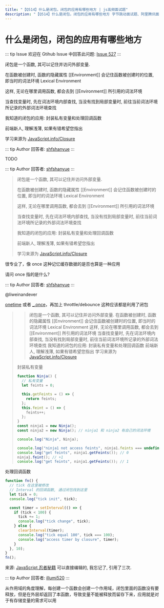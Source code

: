 ```yaml
---
title: "【Q514】什么是闭包，闭包的应用有哪些地方 | js高频面试题"
description: "【Q514】什么是闭包，闭包的应用有哪些地方 字节跳动面试题、阿里腾讯面试题、美团小米面试题。"
---
```


# 什么是闭包，闭包的应用有哪些地方

::: tip Issue
欢迎在 Gtihub Issue 中回答此问题: [Issue 527](https://github.com/shfshanyue/Daily-Question/issues/527)
:::

闭包是一个函数, 其可以记住并访问外部变量.

在函数被创建时, 函数的隐藏属性 [[Environment]] 会记住函数被创建时的位置, 即当时的词法环境 Lexical Environment

这样, 无论在哪里调用函数, 都会去到 [[Environment]] 所引用的词法环境

当查找变量时, 先在词法环境内部查找, 当没有找到局部变量时, 前往当前词法环境所记录的外部词法环境查找

我知道的闭包的应用: 封装私有变量和处理回调函数

前端新人, 理解浅薄, 如果有错希望您指出

学习来源为 [JavaScript.info/Closure](https://javascript.info/closure)

::: tip Author
回答者: [shfshanyue](https://github.com/shfshanyue)
:::

TODO

::: tip Author
回答者: [shfshanyue](https://github.com/shfshanyue)
:::

> 闭包是一个函数, 其可以记住并访问外部变量.
>
> 在函数被创建时, 函数的隐藏属性 [[Environment]] 会记住函数被创建时的位置, 即当时的词法环境 Lexical Environment
>
> 这样, 无论在哪里调用函数, 都会去到 [[Environment]] 所引用的词法环境
>
> 当查找变量时, 先在词法环境内部查找, 当没有找到局部变量时, 前往当前词法环境所记录的外部词法环境查找
>
> 我知道的闭包的应用: 封装私有变量和处理回调函数
>
> 前端新人, 理解浅薄, 如果有错希望您指出
>
> 学习来源为 [JavaScript.info/Closure](https://javascript.info/closure)

很专业了，像 once 这种记忆缓存数据的是否也算是一种应用

请问 once 指的是什么?

::: tip Author
回答者: [shfshanyue](https://github.com/shfshanyue)
:::

@liweinandever

[onetime](https://npm.devtool.tech/onetime) 或者 [\_.once](https://lodash.com/docs/4.17.15#once)，再加上 throttle/debounce 这种应该都是利用了闭包

> > 闭包是一个函数, 其可以记住并访问外部变量.
> > 在函数被创建时, 函数的隐藏属性 [[Environment]] 会记住函数被创建时的位置, 即当时的词法环境 Lexical Environment
> > 这样, 无论在哪里调用函数, 都会去到 [[Environment]] 所引用的词法环境
> > 当查找变量时, 先在词法环境内部查找, 当没有找到局部变量时, 前往当前词法环境所记录的外部词法环境查找
> > 我知道的闭包的应用: 封装私有变量和处理回调函数
> > 前端新人, 理解浅薄, 如果有错希望您指出
> > 学习来源为 [JavaScript.info/Closure](https://javascript.info/closure)
>
> 封装私有变量
>
> ```js
> function Ninja() {
>   // 私有变量
>   let feints = 0;
>
>   this.getFeints = () => {
>     return feints;
>   };
>   this.feint = () => {
>     feints++;
>   };
> }
> const ninja1 = new Ninja();
> const ninja2 = new Ninja(); // ninja1 和 ninja2 有自己的词法环境
>
> console.log("Ninja", Ninja);
>
> console.log("ninja1 not access feints", ninja1.feints === undefined); // true
> console.log("get feints", ninja1.getFeints()); // 0
> ninja1.feint(); // +1
> console.log("get feints", ninja1.getFeints()); // 1
> ```

处理回调函数

```js
function fn() {
  // tick 在这里被修改
  // Interval 的回调函数, 通过闭包找到这里
  let tick = 0;
  console.log("tick init", tick);

  const timer = setInterval(() => {
    if (tick < 100) {
      tick += 1;
      console.log("tick change", tick);
    } else {
      clearInterval(timer);
      console.log("tick equal 100", tick === 100);
      console.log("access timer by closure", timer);
    }
  }, 10);
}
fn();
```

来源: [JavaScript 忍者秘籍](https://book.douban.com/subject/30143702/)
可以直接编辑的, 我忘记了, 引用了三次.

::: tip Author
回答者: [illumi520](https://github.com/illumi520)
:::

从作用域的角度理解，每创建一个函数会创建一个作用域，闭包里面的函数没有要释放，但是在外层却返回了本函数，导致变量不能被释放而留存下来，应用就是对于有存储变量的需求可以用
